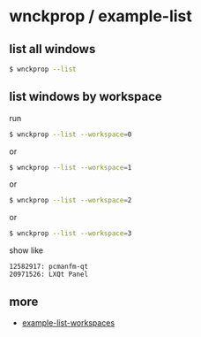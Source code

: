 
# wnckprop / example-list


## list all windows

``` sh
$ wnckprop --list
```

## list windows by workspace

run

``` sh
$ wnckprop --list --workspace=0
```

or

``` sh
$ wnckprop --list --workspace=1
```

or

``` sh
$ wnckprop --list --workspace=2
```

or

``` sh
$ wnckprop --list --workspace=3
```

show like

```
12582917: pcmanfm-qt
20971526: LXQt Panel
```


## more

* [example-list-workspaces](example-list-workspaces.md)
